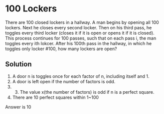# 100 Lockers

There are 100 closed lockers in a hallway. A man begins by opening all 100 lockers. Next he closes every second locker. Then on his third pass, he toggles every third locker (closes it if it is open or opens it if it is closed). This process continues for 100 passes, such that on each pass i, the man toggles every ith lokcer. After his 100th pass in the hallway, in which he toggles only locker #100, how many lockers are open?

## Solution

1. A door n is toggles once for each factor of n, including itself and 1.
2. A door is left open if the number of factors is odd. 
3. 3. The value x(the number of factors) is odd if n is a perfect square.
4. There are 10 perfect squares within 1~100

Answer is 10


